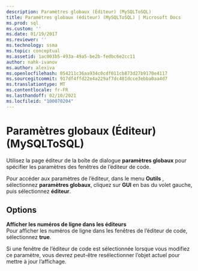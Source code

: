 ```yaml
---
description: Paramètres globaux (Éditeur) (MySQLToSQL)
title: Paramètres globaux (éditeur) (MySQLToSQL) | Microsoft Docs
ms.prod: sql
ms.custom: ''
ms.date: 01/19/2017
ms.reviewer: ''
ms.technology: ssma
ms.topic: conceptual
ms.assetid: 1ac003b5-493a-49a5-be2b-fedbc6e2cc11
author: nahk-ivanov
ms.author: alexiva
ms.openlocfilehash: 054211c36aa934c0cdf011cb873d27b9170e4117
ms.sourcegitcommit: 917df4ffd22e4a229af7dc481dcce3ebba0aa4d7
ms.translationtype: MT
ms.contentlocale: fr-FR
ms.lasthandoff: 02/10/2021
ms.locfileid: "100070204"
---
```

# <a name="global-settings-editor-mysqltosql"></a>Paramètres globaux (Éditeur) (MySQLToSQL)
Utilisez la page éditeur de la boîte de dialogue **paramètres globaux** pour spécifier les paramètres des fenêtres de l’éditeur de code.  
  
Pour accéder aux paramètres de l’éditeur, dans le menu **Outils** , sélectionnez **paramètres globaux**, cliquez sur **GUI** en bas du volet gauche, puis sélectionnez **éditeur**.  
  
## <a name="options"></a>Options  
**Afficher les numéros de ligne dans les éditeurs**  
Pour afficher les numéros de ligne dans les fenêtres de l’éditeur de code, sélectionnez **true**.  
  
Si une fenêtre de l’éditeur de code est sélectionnée lorsque vous modifiez ce paramètre, vous devrez peut-être resélectionner l’objet actuel pour mettre à jour l’affichage.  
  
